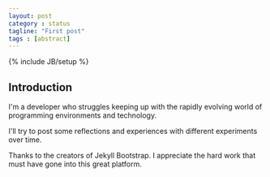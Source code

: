 ```yaml
---
layout: post
category : status
tagline: "First post"
tags : [abstract]
---
```

{% include JB/setup %}

## Introduction 

I'm a developer who struggles keeping up with the rapidly evolving world of programming environments and technology.

I'll try to post some reflections and experiences with different experiments over time.

Thanks to the creators of Jekyll Bootstrap. I appreciate the hard work that must have gone into this great platform.
